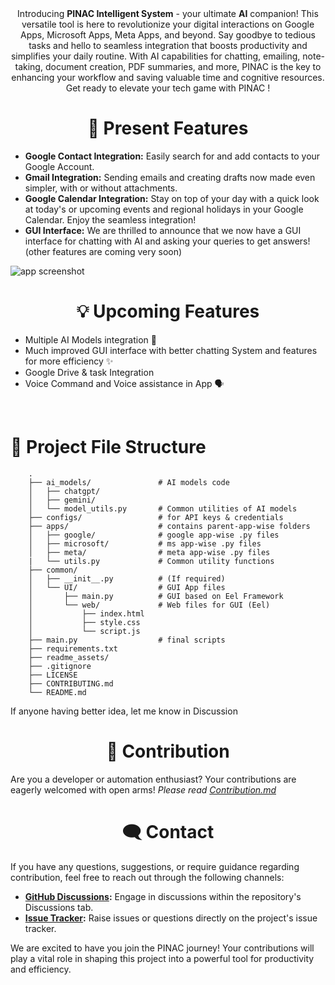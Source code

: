 
<img src="https://github.com/rmondal-official/PINAC/blob/main/readme_assets/pinac-title.png" alt="">

<br>

<div align="middle">
Introducing <b>PINAC Intelligent System</b> - your ultimate <b>AI</b> companion! This versatile tool is here to revolutionize your digital interactions on Google Apps, Microsoft Apps, Meta Apps, and beyond. Say goodbye to tedious tasks and hello to seamless integration that boosts productivity and simplifies your daily routine. With AI capabilities for chatting, emailing, note-taking, document creation, PDF summaries, and more, PINAC is the key to enhancing your workflow and saving valuable time and cognitive resources. Get ready to elevate your tech game with PINAC !
</div>


<h1 align="middle">🎯 Present Features</h1>

* **Google Contact Integration:** Easily search for and add contacts to your Google Account.
* **Gmail Integration:** Sending emails and creating drafts now made even simpler, with or without attachments.
* **Google Calendar Integration:** Stay on top of your day with a quick look at today's or upcoming events and regional holidays in your Google Calendar. Enjoy the seamless integration!
* **GUI Interface:** We are thrilled to announce that we now have a GUI interface for chatting with AI and asking your queries to get answers! (other features are coming very soon)

<img src="https://github.com/rmondal-official/PINAC/blob/main/readme_assets/App_screenshot.jpg" alt="app screenshot">
<br>


<h1 align="middle">💡 Upcoming Features</h1>

* Multiple AI Models integration 🤩
* Much improved GUI interface with better chatting System and features for more efficiency ✨
*  Google Drive & task Integration
*  Voice Command and Voice assistance in App 🗣️
<br>


<h1 class="sub-heading">📁 Project File Structure</h1>


        .
        ├── ai_models/               # AI models code
        │   ├── chatgpt/
        │   ├── gemini/
        │   └── model_utils.py       # Common utilities of AI models
        ├── configs/                 # for API keys & credentials 
        ├── apps/                    # contains parent-app-wise folders
        │   ├── google/              # google app-wise .py files
        │   ├── microsoft/           # ms app-wise .py files
        │   ├── meta/                # meta app-wise .py files
        |   └── utils.py             # Common utility functions
        ├── common/
        │   ├── __init__.py          # (If required)
        │   └── UI/                  # GUI App files
        │       ├── main.py          # GUI based on Eel Framework
        │       └── web/             # Web files for GUI (Eel)
        │           ├── index.html
        │           ├── style.css      
        │           └── script.js    
        ├── main.py                  # final scripts
        ├── requirements.txt
        ├── readme_assets/
        ├── .gitignore
        ├── LICENSE
        ├── CONTRIBUTING.md
        └── README.md

If anyone having better idea, let me know in Discussion


<h1 align="middle">🎉 Contribution</h1>

Are you a developer or automation enthusiast? Your contributions are eagerly welcomed with open arms!
_Please read <a href="https://github.com/rmondal-official/PINAK/blob/main/CONTRIBUTING.md">Contribution.md</a>_


<h1 align="middle">🗨️ Contact</h1>

If you have any questions, suggestions, or require guidance regarding contribution, feel free to reach out through the following channels:

* **<a href="https://github.com/rmondal-official/PINAK/discussions">GitHub Discussions</a>:** Engage in discussions within the repository's Discussions tab.
* **<a href="https://github.com/rmondal-official/PINAK/issues">Issue Tracker</a>:** Raise issues or questions directly on the project's issue tracker.

We are excited to have you join the PINAC journey! Your contributions will play a vital role in shaping this project into a powerful tool for productivity and efficiency.
